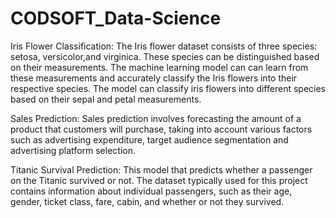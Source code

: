 # CODSOFT_Data-Science

Iris Flower Classification: The Iris flower dataset consists of three species: setosa, versicolor,and virginica. These species can be distinguished based on their measurements. The machine learning model can can learn from these measurements and accurately classify the Iris flowers into their respective species. The model can classify iris flowers into different species based on their sepal and petal measurements.

Sales Prediction: Sales prediction involves forecasting the amount of a product that customers will purchase, taking into account various factors such as advertising expenditure, target audience segmentation and advertising platform selection.

Titanic Survival Prediction: This model that predicts whether a passenger on the Titanic survived or not. The dataset typically used for this project contains information about individual passengers, such as their age, gender, ticket class, fare, cabin, and whether or not they survived.
